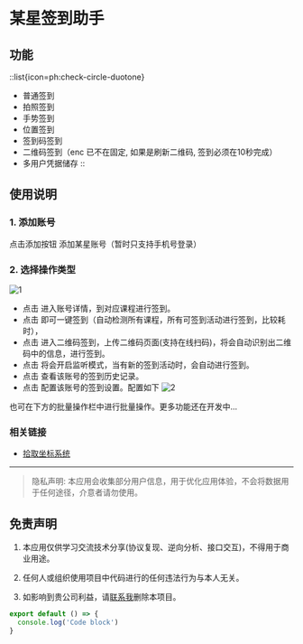 # 某星签到助手

## 功能

::list{icon=ph:check-circle-duotone}
- 普通签到
- 拍照签到
- 手势签到
- 位置签到
- 签到码签到
- 二维码签到（enc 已不在固定, 如果是刷新二维码, 签到必须在10秒完成）
- 多用户凭据储存
::

## 使用说明

### 1. 添加账号

点击添加按钮 添加某星账号（暂时只支持手机号登录）

### 2. 选择操作类型

![1](/img/1.png)

- 点击 <Icon name="material-symbols:medical-information-outline-sharp" ></Icon> 进入账号详情，到对应课程进行签到。
- 点击 <Icon name="material-symbols:swipe-up-outline" ></Icon> 即可一键签到（自动检测所有课程，所有可签到活动进行签到，比较耗时），
- 点击 <Icon name="mdi:qrcode-scan" ></Icon> 进入二维码签到，上传二维码页面(支持在线扫码)，将会自动识别出二维码中的信息，进行签到。
- 点击 <Icon name="material-symbols:notifications-active-outline" ></Icon> 将会开启监听模式，当有新的签到活动时，会自动进行签到。
- 点击 <Icon name="material-symbols:history-rounded" ></Icon> 查看该账号的签到历史记录。
- 点击 <Icon name="material-symbols:settings-outline" ></Icon> 配置该账号的签到设置。配置如下
![2](/img/2.png)


也可在下方的批量操作栏中进行批量操作。更多功能还在开发中...

### 相关链接

- [拾取坐标系统](https://api.map.baidu.com/lbsapi/getpoint/index.html)

--- 

> 隐私声明: 本应用会收集部分用户信息，用于优化应用体验，不会将数据用于任何途径，介意者请勿使用。

## 免责声明

1. 本应用仅供学习交流技术分享(协议复现、逆向分析、接口交互)，不得用于商业用途。

2. 任何人或组织使用项目中代码进行的任何违法行为与本人无关。

3. 如影响到贵公司利益，请[联系我](mailto:kuizuo12@163.com)删除本项目。

  ```js [file.js]{4-6,7} meta-info=val
  export default () => {
    console.log('Code block')
  }
  ```